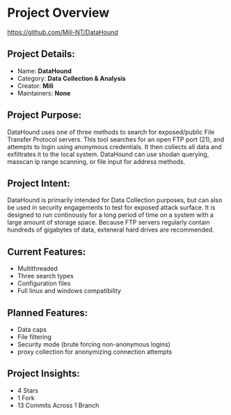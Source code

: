 # Project Overview
https://github.com/Mili-NT/DataHound
## Project Details:
- Name: **DataHound**
- Category: **Data Collection & Analysis**
- Creator: **Mili**
- Maintainers: **None**
## Project Purpose:
DataHound uses one of three methods to search for exposed/public File Transfer Protocol servers.
This tool searches for an open FTP port (21), and attempts to login using anonymous credentials.
It then collects all data and exfiltrates it to the local system.
DataHound can use shodan querying, masscan ip range scanning, or file input for address methods.
## Project Intent:
DataHound is primarily intended for Data Collection purposes, but can also be used in security engagements to test for exposed attack surface.
It is designed to run continously for a long period of time on a system with a large amount of storage space.
Because FTP servers regularly contain hundreds of gigabytes of data, exteneral hard drives are recommended.
## Current Features:
- Multithreaded
- Three search types
- Configuration files
- Full linux and windows compatibility
## Planned Features:
- Data caps
- File filtering
- Security mode (brute forcing non-anonymous logins)
- proxy collection for anonymizing connection attempts
## Project Insights:
- 4 Stars
- 1 Fork
- 13 Commits Across 1 Branch

